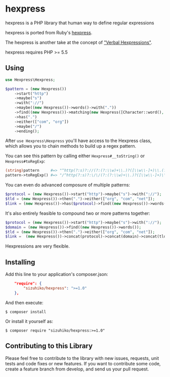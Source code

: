 # hexpress
hexpress is a PHP library that human way to define regular expressions

hexpress is ported from Ruby's [hexpress](https://github.com/krainboltgreene/hexpress).

The hexpress is another take at the concept of ["Verbal Hexpressions"]().

hexpress requires PHP >= 5.5

## Using

``` php
use Hexpress\Hexpress;

$pattern = (new Hexpress())
    ->start("http")
    ->maybe("s")
    ->with("://")
    ->maybe((new Hexpress())->words()->with("."))
    ->find((new Hexpress())->matching(new Hexpress([Character::word(), "-"]))->multiple())
    ->has(".")
    ->either(["com", "org"])
    ->maybe("/")
    ->ending();
```

After `use Hexpress\Hexpress` you'll have access to the Hexpress class, which allows you to chain methods to build up a regex pattern.

You can see this pattern by calling either `Hexpress#__toString()` or `Hexpress#toRegExp`:

``` php
(string)pattern     #=> "^http(?:s)?://(?:(?:\\w)+\\.)?([\\w\\-]+)\\.(?:com|org)(?:/)?$"
pattern->toRegExp() #=> "/^http(?:s)?:\/\/(?:(?:\\w)+\\.)?([\\w\\-]+)\\.(?:com|org)(?:\/)?$/"
```

You can even do advanced composure of multiple patterns:

``` php
$protocol = (new Hexpress())->start("http")->maybe("s")->with("://");
$tld = (new Hexpress())->then(".")->either(["org", "com", "net"]);
$link = (new Hexpress())->has($protocol)->find((new Hexpress())->words())->including($tld);
```

It's also entirely feasible to compound two or more patterns together:

``` php
$protocol = (new Hexpress())->start("http")->maybe("s")->with("://");
$domain = (new Hexpress())->find((new Hexpress())->words());
$tld = (new Hexpress())->then(".")->either(["org", "com", "net"]);
$link =  (new Hexpress())->concat(protocol)->concat(domain)->concat(tld);
```

Hexpressions are very flexible.

## Installing

Add this line to your application's composer.json:

``` json
    "require": {
        "sizuhiko/hexpress": ">=1.0"
    },
```

And then execute:

    $ composer install

Or install it yourself as:

    $ composer require "sizuhiko/hexpress:>=1.0"


## Contributing to this Library

Please feel free to contribute to the library with new issues, requests, unit tests and code fixes or new features.
If you want to contribute some code, create a feature branch from develop, and send us your pull request.

